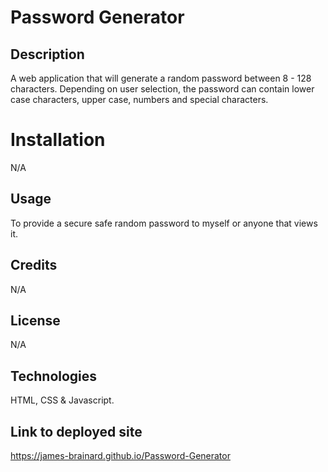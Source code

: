 # Password Generator 

## Description

A web application that will generate a random password between 8 - 128 characters. Depending on user selection, the password can contain lower case characters, upper case, numbers and special characters.

# Installation

N/A

## Usage

To provide a secure safe random password to myself or anyone that views it.

## Credits

N/A

## License 

N/A

## Technologies

HTML, CSS & Javascript.

## Link to deployed site

https://james-brainard.github.io/Password-Generator